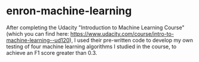 # enron-machine-learning
After completing the Udacity "Introduction to Machine Learning Course" (which you can find here: https://www.udacity.com/course/intro-to-machine-learning--ud120), I used their pre-written code to develop my own testing of four machine learning algorithms I studied in the course, to achieve an F1 score greater than 0.3. 
